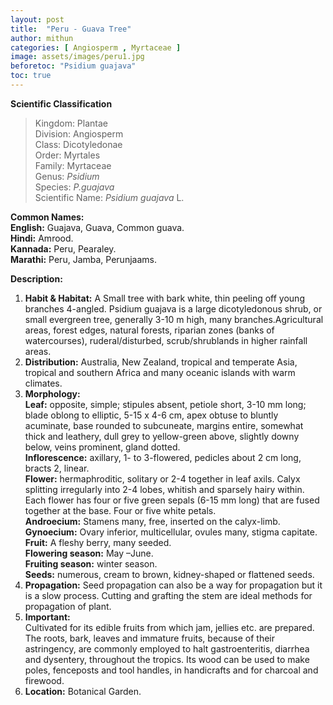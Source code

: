 ```yaml
---
layout: post
title:  "Peru - Guava Tree"
author: mithun
categories: [ Angiosperm , Myrtaceae ]
image: assets/images/peru1.jpg
beforetoc: "Psidium guajava"
toc: true
---
```


**Scientific Classification**  
>Kingdom:			Plantae  
>Division:			Angiosperm  
>Class:				Dicotyledonae  
>Order:				Myrtales  
>Family:			Myrtaceae  
>Genus:				*Psidium*  
>Species:			*P.guajava*  
>Scientific Name:	*Psidium guajava* L.  
  
**Common Names:**  
**English:**         Guajava, Guava, Common guava.  
**Hindi:**               Amrood.  
**Kannada:**             Peru, Pearaley.  
**Marathi:**             Peru, Jamba, Perunjaams.  
  
**Description:**  
1. **Habit & Habitat:** A Small tree with bark white, thin peeling off young branches 4-angled. Psidium guajava is a large dicotyledonous shrub, or small evergreen tree, generally 3-10 m high, many branches.Agricultural areas, forest edges, natural forests, riparian zones (banks of watercourses), ruderal/disturbed, scrub/shrublands in higher rainfall areas.  
2. **Distribution:** Australia, New Zealand, tropical and temperate Asia, tropical and southern Africa and many oceanic islands with warm climates.  
3. **Morphology:**  
**Leaf:** opposite, simple; stipules absent, petiole short, 3-10 mm long; blade oblong to elliptic, 5-15 x 4-6 cm, apex obtuse to bluntly acuminate, base rounded to subcuneate, margins entire, somewhat thick and leathery, dull grey to yellow-green above, slightly downy below, veins prominent, gland dotted.  
**Inflorescence:** axillary, 1- to 3-flowered, pedicles about 2 cm long, bracts 2, linear.  
**Flower:** hermaphroditic, solitary or 2-4 together in leaf axils. Calyx splitting irregularly into 2-4 lobes, whitish and sparsely hairy within.  Each flower has four or five green sepals (6-15 mm long) that are fused together at the base. Four or five white petals.  
**Androecium:** Stamens many, free, inserted on the calyx-limb.  
**Gynoecium:** Ovary inferior, multicellular, ovules many, stigma capitate.  
**Fruit:** A fleshy berry, many seeded.  
**Flowering season:** May –June.  
**Fruiting season:** winter season.  
**Seeds:** numerous, cream to brown, kidney-shaped or flattened seeds.  
4. **Propagation:** Seed propagation can also be a way for propagation but it is a slow process. Cutting and grafting the stem are ideal methods for propagation of plant.  
5. **Important:**  
Cultivated for its edible fruits from which jam, jellies etc. are prepared. The roots, bark, leaves and immature fruits, because of their astringency, are commonly employed to halt gastroenteritis, diarrhea and dysentery, throughout the tropics. Its wood can be used to make poles, fenceposts and tool handles, in handicrafts and for charcoal and firewood.  
6. **Location:** Botanical Garden.  
